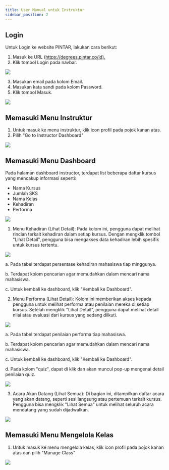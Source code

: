 ```yaml
---
title: User Manual untuk Instruktur
sidebar_position: 2
---
```

## **Login**

Untuk Login ke website PINTAR, lakukan cara berikut:

1. Masuk ke URL ([https://degrees.pintar.co/id).](https://degrees.pintar.co/id)
2. Klik tombol Login pada navbar.

![](/img/login_1.png)

3. Masukan email pada kolom Email.
4. Masukan kata sandi pada kolom Password.
5. Klik tombol Masuk.

![](/img/login_1.2.png)

## **Memasuki Menu Instruktur**

1. Untuk masuk ke menu instruktur, klik icon profil pada pojok kanan atas.
2. Pilih "Go to Instructor Dashboard"

![](/img/instructor-dashboard_id.png)

## **Memasuki Menu Dashboard**

Pada halaman dashboard instructor, terdapat list beberapa daftar kursus yang mencakup informasi seperti:

* Nama Kursus
* Jumlah SKS
* Nama Kelas
* Kehadiran
* Performa

![](/img/dashboard-lecture_id.png)

1. Menu Kehadiran (Lihat Detail): Pada kolom ini, pengguna dapat melihat rincian terkait kehadiran dalam setiap kursus. Dengan mengklik tombol "Lihat Detail", pengguna bisa mengakses data kehadiran lebih spesifik untuk kursus tertentu.

![](/img/degrees-kehadiran_id.png)

a. Pada tabel terdapat persentase kehadiran mahasiswa tiap minggunya.

b. Terdapat kolom pencarian agar memudahkan dalam mencari nama mahasiswa.

c. Untuk kembali ke dashboard, klik "Kembali ke Dashboard".

2. Menu Performa (Lihat Detail): Kolom ini memberikan akses kepada pengguna untuk melihat performa atau penilaian mereka di setiap kursus. Setelah mengklik "Lihat Detail", pengguna dapat melihat detail nilai atau evaluasi dari kursus yang sedang diikuti.

![](/img/degrees-performa_id.png)

a. Pada tabel terdapat penilaian performa tiap mahasiswa.

b. Terdapat kolom pencarian agar memudahkan dalam mencari nama mahasiswa.

c. Untuk kembali ke dashboard, klik "Kembali ke Dashboard".

d. Pada kolom "quiz", dapat di klik dan akan muncul pop-up mengenai detail penilaian quiz.

![](/img/degrees-performa-quiz_id.png)

3. Acara Akan Datang (Lihat Semua): Di bagian ini, ditampilkan daftar acara yang akan datang, seperti sesi langsung atau pertemuan terkait kursus. Pengguna bisa mengklik "Lihat Semua" untuk melihat seluruh acara mendatang yang sudah dijadwalkan.

![](/img/degrees-acara_id.png)

## **Memasuki Menu Mengelola Kelas**

1. Untuk masuk ke menu mengelola kelas, klik icon profil pada pojok kanan atas dan pilih "Manage Class"

![](/img/instructor-dashboard_id2.png)

